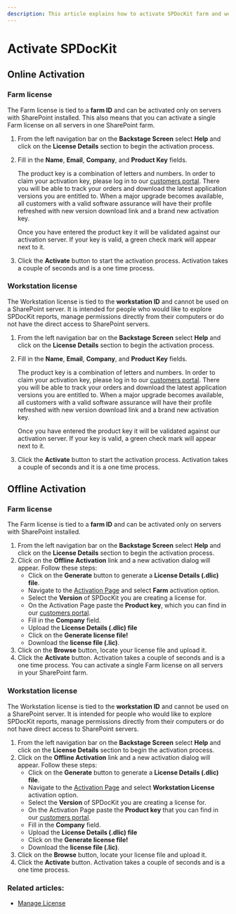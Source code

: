 ```yaml
---
description: This article explains how to activate SPDocKit farm and workstation license.
---
```


# Activate SPDocKit

## Online Activation

### Farm license

The Farm license is tied to a **farm ID** and can be activated only on servers with SharePoint installed. This also means that you can activate a single Farm license on all servers in one SharePoint farm.

1. From the left navigation bar on the **Backstage Screen** select **Help** and click on the **License Details** section to begin the activation process.
2. Fill in the **Name**, **Email**, **Company**, and **Product Key** fields.

   The product key is a combination of letters and numbers. In order to claim your activation key, please log in to our [customers portal](https://my.syskit.com). There you will be able to track your orders and download the latest application versions you are entitled to. When a major upgrade becomes available, all customers with a valid software assurance will have their profile refreshed with new version download link and a brand new activation key.

   Once you have entered the product key it will be validated against our activation server. If your key is valid, a green check mark will appear next to it.

3. Click the **Activate** button to start the activation process. Activation takes a couple of seconds and is a one time process.

### Workstation license

The Workstation license is tied to the **workstation ID** and cannot be used on a SharePoint server. It is intended for people who would like to explore SPDocKit reports, manage permissions directly from their computers or do not have the direct access to SharePoint servers.

1. From the left navigation bar on the **Backstage Screen** select **Help** and click on the **License Details** section to begin the activation process.
2. Fill in the **Name**, **Email**, **Company**, and **Product Key** fields.

   The product key is a combination of letters and numbers. In order to claim your activation key, please log in to our [customers portal](https://my.syskit.com). There you will be able to track your orders and download the latest application versions you are entitled to. When a major upgrade becomes available, all customers with a valid software assurance will have their profile refreshed with new version download link and a brand new activation key.

   Once you have entered the product key it will be validated against our activation server. If your key is valid, a green check mark will appear next to it.

3. Click the **Activate** button to start the activation process. Activation takes a couple of seconds and it is a one time process.

## Offline Activation

### Farm license

The Farm license is tied to a **farm ID** and can be activated only on servers with SharePoint installed.

1. From the left navigation bar on the **Backstage Screen** select **Help** and click on the **License Details** section to begin the activation process.
2. Click on the **Offline Activation** link and a new activation dialog will appear. Follow these steps:
   * Click on the **Generate** button to generate a **License Details \(.dlic\) file**.
   * Navigate to the [Activation Page](https://my.syskit.com/activation/?P=SPDocKit) and select **Farm** activation option.
   * Select the **Version** of SPDocKit you are creating a license for.
   * On the Activation Page paste the **Product key**, which you can find in our [customers portal](https://my.syskit.com).
   * Fill in the **Company** field.
   * Upload the **License Details \(.dlic\) file** 
   * Click on the **Generate license file!**
   * Download the **license file \(.lic\)**.
3. Click on the **Browse** button, locate your license file and upload it.
4. Click the **Activate** button. Activation takes a couple of seconds and is a one time process. You can activate a single Farm license on all servers in your SharePoint farm.

### Workstation license

The Workstation license is tied to the **workstation ID** and cannot be used on a SharePoint server. It is intended for people who would like to explore SPDocKit reports, manage permissions directly from their computers or do not have direct access to SharePoint servers.

1. From the left navigation bar on the **Backstage Screen** select **Help** and click on the **License Details** section to begin the activation process.
2. Click on the **Offline Activation** link and a new activation dialog will appear. Follow these steps:
   * Click on the **Generate** button to generate a **License Details \(.dlic\) file**.
   * Navigate to the [Activation Page](https://my.syskit.com/activation/?P=SPDocKit) and select **Workstation License** activation option.
   * Select the **Version** of SPDocKit you are creating a license for.
   * On the Activation Page paste the **Product key** that you can find in our [customers portal](https://my.syskit.com).
   * Fill in the **Company** field.
   * Upload the **License Details \(.dlic\) file** 
   * Click on the **Generate license file!**
   * Download the **license file \(.lic\)**.
3. Click on the **Browse** button, locate your license file and upload it.
4. Click the **Activate** button. Activation takes a couple of seconds and is a one time process.

### Related articles:

* [Manage License](manage-license.md)

